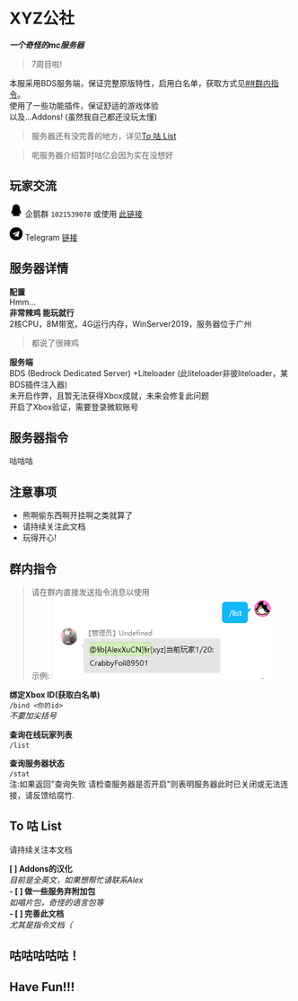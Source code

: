 # XYZ公社
***一个奇怪的mc服务器***

> 7周目啦!  

本服采用BDS服务端，保证完整原版特性，启用白名单，获取方式见[##群内指令](https://github.com/AlexXuCN/xyzmc#%E7%BE%A4%E5%86%85%E6%8C%87%E4%BB%A4)。  
使用了一些功能插件，保证舒适的游戏体验  
以及...Addons! (虽然我自己都还没玩太懂)   
 
> 服务器还有没完善的地方，详见[To 咕 List](https://github.com/AlexXuCN/xyzmc#To%20%E5%92%95%20List)

> 呃服务器介绍暂时咕亿会因为实在没想好

## 玩家交流
![QQ](/assets/images/QQ.svg) 企鹅群 `1021539078` 或使用 [此链接](https://jq.qq.com/?_wv=1027&k=lzNyLxNn)  
  
![TG](/assets/images/Telegram.svg) Telegram [链接](https://t.me/joinchat/S3vLVCUfAokMLFHg)

## 服务器详情

**配置**  
Hmm...  
**非常辣鸡 能玩就行**  
2核CPU，8M带宽，4G运行内存，WinServer2019，服务器位于广州  
> 都说了很辣鸡  

**服务端**  
BDS (Bedrock Dedicated Server) +Liteloader (此liteloader非彼liteloader，某BDS插件注入器)    
未开启作弊，且暂无法获得Xbox成就，未来会修复此问题  
开启了Xbox验证，需要登录微软账号

## 服务器指令

咕咕咕

## 注意事项

* 熊啊偷东西啊开挂啊之类就算了  
* 请持续关注此文档  
* 玩得开心!


## 群内指令 
> 请在群内直接发送指令消息以使用  
  示例:
![示例](7th/images/assets/command-in-qqgroup-list.png)

**绑定Xbox ID(获取白名单)**  
`/bind <你的id>`  
*不要加尖括号*

**查询在线玩家列表**  
`/list`

**查询服务器状态**  
`/stat`  
注:如果返回"查询失败 请检查服务器是否开启"则表明服务器此时已关闭或无法连接，请反馈给腐竹.

## To 咕 List  

请持续关注本文档
 
**[  ] Addons的汉化**  
*目前是全英文，如果想帮忙请联系Alex*  
**- [ ] 做一些服务弃附加包**  
*如唱片包，奇怪的语言包等*  
**- [ ] 完善此文档**  
*尤其是指令文档（*

## 咕咕咕咕咕！  
## Have Fun!!!
